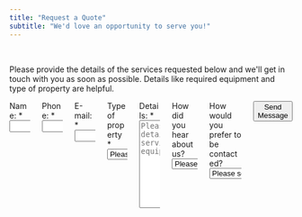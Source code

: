 ```yaml
---
title: "Request a Quote"
subtitle: "We'd love an opportunity to serve you!"
---
```


<p>&nbsp;</p>

<p class="subtitle is-6">Please provide the details of the services requested below and we'll get in touch with you as soon as possible. Details like required equipment and type of property are helpful.</p>

<div class="column is-6 is-offset-3">
  <form method="POST" action="/form-thank-you" name="quote" netlify>
    <div class="columns is-multiline">
      <div class="column is-12">
        <label>Name:</label> <span class="required-asterisk">*</span>
        <input class="input is-medium" name="Name" type="text" required />
      </div>
      <div class="column is-12">
        <label>Phone:</label> <span class="required-asterisk">*</span>
        <input class="input is-medium" name="Phone" type="text" required />
      </div>
      <div class="column is-12">
        <label>E-mail:</label> <span class="required-asterisk">*</span>
        <input class="input is-medium" name="E-mail" type="email" required />
      </div>
      <div class="column is-12">
        <label>Type of property</label> <span class="required-asterisk">*</span>
        <select name="Property" class="select" required>
          <option value="">Please select...</option>
          <option value="Residential">Residential</option>
          <option value="Commercial">Commercial</option>
        </select>
      </div>
      <div class="column is-12">
        <label>Details:</label> <span class="required-asterisk">*</span>
        <textarea class="textarea" rows="10" placeholder="Please provide the details of the services and equipment required" required></textarea>
      </div>
      <div class="column is-12">
        <label>How did you hear about us?</label>
        <select name="Referrer" class="select">
          <option value="">Please select...</option>
          <option value="I don't recall">I don't recall</option>
          <option value="Search Engine">Search Engine</option>
          <option value="Flyier">Flyier</option>
          <option value="Social Network">Social Network</option>
          <option value="Word of Mouth">Word of Mouth</option>
          <option value="Other">Other</option>
        </select>
      </div>
      <div class="column is-12">
        <label>How would you prefer to be contacted?</label>
        <select name="Preferred contact method" class="select">
          <option value="">Please select...</option>
          <option value="E-mail">E-mail</option>
          <option value="Phone">Phone</option>
          <option value="Text">Text</option>
        </select>
      </div>
      <div class="form-footer has-text-centered mt-10">
        <button class="button cta is-large primary-btn raised is-clear">Send Message</button>
      </div>
    </div>
  </form>
</div>
